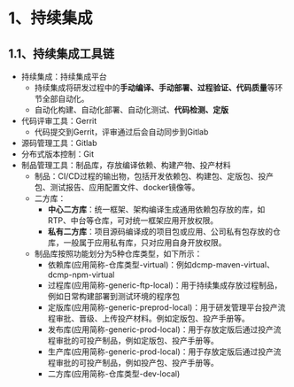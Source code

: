 # 1、持续集成

## 1.1、持续集成工具链

- 持续集成：持续集成平台
  - 持续集成将研发过程中的**手动编译、手动部署、过程验证、代码质量**等环节全部自动化。
  - 自动化构建、自动化部署、自动化测试、**代码检测、定版**
- 代码评审工具：Gerrit
  - 代码提交到Gerrit，评审通过后会自动同步到Gitlab
- 源码管理工具：Gitlab
- 分布式版本控制：Git
- 制品管理工具：制品库，存放编译依赖、构建产物、投产材料
  - 制品：CI/CD过程的输出物，包括开发依赖包、构建包、定版包、投产包、测试报告、应用配置文件、docker镜像等。
  - 二方库：
    - **中心二方库**：统一框架、架构编译生成通用依赖包存放的库，如RTP、中台等仓库，可对统一框架应用开放权限。
    - **私有二方库**：项目源码编译成的项目包或应用、公司私有包存放的仓库，一般属于应用私有库，只对应用自身开放权限。
  - 制品库按照功能划分为5种仓库类型，如下所示：
    - 依赖库(应用简称-仓库类型-virtual)：例如dcmp-maven-virtual、dcmp-npm-virtual
    - 过程库(应用简称-generic-ftp-local)：用于持续集成存放过程制品，例如日常构建部署到测试环境的程序包
    - 定版库(应用简称-generic-preprod-local)：用于研发管理平台投产流程审批、晋级、上传投产材料。例如定版包、投产手册等。
    - 发布库(应用简称-generic-prod-local)：用于存放定版后通过投产流程审批的可投产制品，例如定版包、投产手册等。
    - 生产库(应用简称-generic-prod-local)：用于存放定版后通过投产流程审批的可投产制品，例如投产包、投产手册等。
    - 二方库(应用简称-仓库类型-dev-local)



































